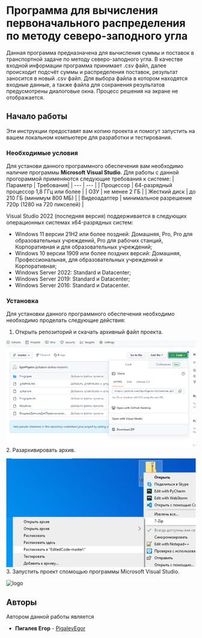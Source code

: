 # Программа для вычисления первоначального распределения по методу северо-заподного угла
Данная программа предназначена для вычисления суммы и поставок в транспортной задаче по методу северо-заподного угла. В качестве входной информации программа принимает .csv файл, далее происходит подсчёт суммы и распределения поставок, результат заносится в новый .csv файл. Для выбора файла в котором находятся входные данные, а также файла для сохранения результатов предусмотрены диалоговые окна. Процесс решения на экране не отображается.
## Начало работы
Эти инструкции предоставят вам копию проекта и помогут запустить на вашем локальном компьютере для разработки и тестирования.
### Необходимые условия
Для установи данного программного обеспечения вам необходимо наличие программы **Microsoft Visual Studio**.
Для работы с данной прогораммой применяются следующие требования к системе:
| Параметр | Требования|
| --- | --- |
| Процессор | 64-разрядный процессор 1,8 ГГц или более |
| ОЗУ | не менее 2 ГБ |
| Жесткий диск | до 210 ГБ (минимум 800 МБ) |
| Видеоадаптер | минимальное разрешение 720p (1280 на 720 пикселей) |

Visual Studio 2022 (последняя версия) поддерживается в следующих операционных системах x64-разрядных систем:
+ Windows 11 версии 21H2 или более поздней: Домашняя, Pro, Pro для образовательных учреждений, Pro для рабочих станций, Корпоративная и для образовательных учреждений;
+ Windows 10 версии 1909 или более поздних версий: Домашняя, Профессиональная, для образовательных учреждений и Корпоративная;
+ Windows Server 2022: Standard и Datacenter;
+ Windows Server 2019: Standard и Datacenter;
+ Windows Server 2016: Standard и Datacenter.
### Установка
Для установки данного программного обеспечения необходимо необходимо проделать следующие действия:
1. Открыть репозиторий и скачать архивный файл проекта.

![logo](https://github.com/EgorPigalev/EditedCode/blob/master/Progrqam/Image/download%20location.png)
2. Разархивировать архив.

![logo](https://github.com/EgorPigalev/EditedCode/blob/master/Progrqam/Image/unzipping.png)
3. Запустить проект спомощью программы Microsoft Visual Studio.

![logo](https://github.com/EgorPigalev/EditedCode/blob/master/Progrqam/Image/launch%20program.pnghttps://github.com/EgorPigalev/EditedCode/blob/master/Progrqam/Image/launch%20program.png)
## Авторы
Автором данной работы является
* **Пигалев Егор** - [PigalevEgor](https://github.com/EgorPigalev)
